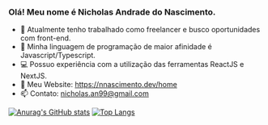 ### Olá! Meu nome é Nicholas Andrade do Nascimento.

<!--
**NicholasNascimento/NicholasNascimento** is a ✨ _special_ ✨ repository because its `README.md` (this file) appears on your GitHub profile.

Here are some ideas to get you started:

- 🔭 I’m currently working on ...
- 🌱 I’m currently learning ...
- 👯 I’m looking to collaborate on ...
- 🤔 I’m looking for help with ...
- 💬 Ask me about ...
- 📫 How to reach me: ...
- 😄 Pronouns: ...
- ⚡ Fun fact: ...
-->

- 🔭 Atualmente tenho trabalhado como freelancer e busco oportunidades com front-end.
- 💜 Minha linguagem de programação de maior afinidade é Javascript/Typescript.
- 💻 Possuo experiência com a utilização das ferramentas ReactJS e NextJS.
- 🔗 Meu Website: https://nnascimento.dev/home
- 📫 Contato: nicholas.an99@gmail.com

[![Anurag's GitHub stats](https://github-readme-stats.vercel.app/api?username=NicholasNascimento&theme=tokyonight&layout=compact)](https://github.com/anuraghazra/github-readme-stats)
[![Top Langs](https://github-readme-stats.vercel.app/api/top-langs/?username=NicholasNascimento&theme=tokyonight&layout=compact)](https://github.com/anuraghazra/github-readme-stats)
